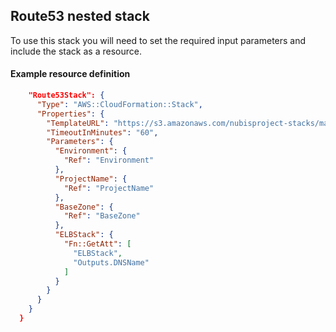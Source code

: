 ﻿## Route53 nested stack

To use this stack you will need to set the required input parameters and include the stack as a resource.

#### Example resource definition
```json
    "Route53Stack": {
      "Type": "AWS::CloudFormation::Stack",
      "Properties": {
        "TemplateURL": "https://s3.amazonaws.com/nubisproject-stacks/master/route53.template",
        "TimeoutInMinutes": "60",
        "Parameters": {
          "Environment": {
            "Ref": "Environment"
          },
          "ProjectName": {
            "Ref": "ProjectName"
          },
          "BaseZone": {
            "Ref": "BaseZone"
          },
          "ELBStack": {
            "Fn::GetAtt": [
              "ELBStack",
              "Outputs.DNSName"
            ]
          }
        }
      }
    }
  }
```